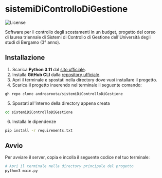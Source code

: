 # sistemiDiControlloDiGestione

![License](https://img.shields.io/github/license/andrearoota/sistemiDiControlloDiGestione)


Software per il controllo degli scostamenti in un budget, progetto del corso di laurea triennale di Sistemi di Controllo di Gestione dell'Università degli studi di Bergamo (3° anno).

## Installazione
1. Scarica **Python 3.11** dal [sito ufficiale](https://www.python.org/downloads/release/python-3110/).
2. Installa **GitHub CLI** dalla [repository ufficiale](https://github.com/cli/cli).
3. Apri il terminale e spostati nella directory dove vuoi installare il progetto.
4. Scarica il progetto inserendo nel terminale il seguente comando:
```sh
gh repo clone andrearoota/sistemiDiControlloDiGestione
```
5. Spostati all'interno della directory appena creata
```sh
cd sistemiDiControlloDiGestione
```
6. Installa le dipendenze
```sh
pip install -r requirements.txt
```

## Avvio
Per avviare il server, copia e incolla il seguente codice nel tuo terminale:
```sh
# Apri il terminale nella directory principale del progetto
python3 main.py
```
